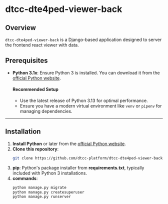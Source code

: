 # dtcc-dte4ped-viewer-back

## Overview

`dtcc-dte4ped-viewer-back` is a Django-based application designed to server the frontend react viewer with data.

## Prerequisites

- **Python 3.1x**: Ensure Python 3 is installed. You can download it from the [official Python website](https://www.python.org/downloads/).
   #### Recommended Setup
  - Use the latest release of Python 3.13 for optimal performance.
  - Ensure you have a modern virtual environment like `venv` or `pipenv` for managing dependencies.

---

## Installation

1. **Install Python** or later from the [official Python website](https://www.python.org/).
2. **Clone this repository**:
   ```bash
   git clone https://github.com/dtcc-platform/dtcc-dte4ped-viewer-back

3. **pip**: Python's package installer from **requirements.txt**, typically included with Python 3 installations.
4. **commands**:
    ```bash
   python manage.py migrate
   python manage.py createsuperuser
   python manage.py runserver
